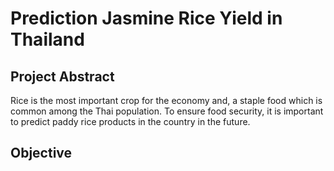 # Prediction Jasmine Rice Yield in Thailand

## Project Abstract
Rice is the most important crop for the economy and, a staple food which is common among the Thai population. To ensure food security, it is important to predict paddy rice products in the country in the future.

## Objective
